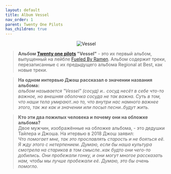 ```yaml
---
layout: default
title: Album Vessel  
nav_order: 1   
parent: Twenty One Pilots  
has_children: true 
---  
```


<p align="center">
<img alt="Vessel" src="https://github.com/januarythirtyfirst/TranslateSongs/blob/main/img/coverVessel.jpg?raw=true"> 
</p>

> **Альбом [Twenty one pilots](https://en.wikipedia.org/wiki/Twenty_One_Pilots) "Vessel"**  - это их первый альбом, выпущенный на лейбле [Fueled By Ramen](https://en.wikipedia.org/wiki/Fueled_by_Ramen). Альбом содержит треки, перезаписанные с их предыдущего альбома Regional at Best, как новые треки.

> **На одном интервью Джош рассказал о значении названия альбома:**  
  _альбом называется "Vessel" (сосуд) и.. сосуд несёт в себе что-то важное, но внешняя оболочка сосуда не так важна. Суть в том, что наши тела умирают..но то, что внутри нас намного важнее этого, так же как и значении или посыл песни..будут жить._

> **Кто эти два пожилых человека и почему они на обложке альбома?**  
  Двое мужчин, изображённые на обложке альбома, - это дедушки Тайлера и Джоша. На итервью в 2018 Джош заявил:  
  _Что помогает мне, так это прославлять старость и не бояться её. Я жду этого с нетерпением. Думаю, если бы наша культура смотрела на стариков в том смысле..как будто они чего-то добились. Они пробежали гонку, и они могут многое рассказать нам, чтобы мы лучше пробежали её. Думаю, это бы очень помогло._
